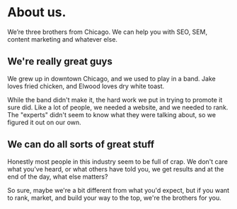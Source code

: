 # About us. 

We’re three brothers from Chicago. We can help you with SEO, SEM, content marketing and whatever else.

## We're really great guys

We grew up in downtown Chicago, and we used to play in a band. Jake loves fried chicken, and Elwood loves dry white toast. 

While the band didn't make it, the hard work we put in trying to promote it sure did. Like a lot of people, we needed a website, and we needed to rank. The "experts" didn't seem to know what they were talking about, so we figured it out on our own.

## We can do all sorts of great stuff 

Honestly most people in this industry seem to be full of crap. We don't care what you've heard, or what others have told you, we get results and at the end of the day, what else matters? 

So sure, maybe we're a bit different from what you'd expect, but if you want to rank, market, and build your way to the top, we're the brothers for you.